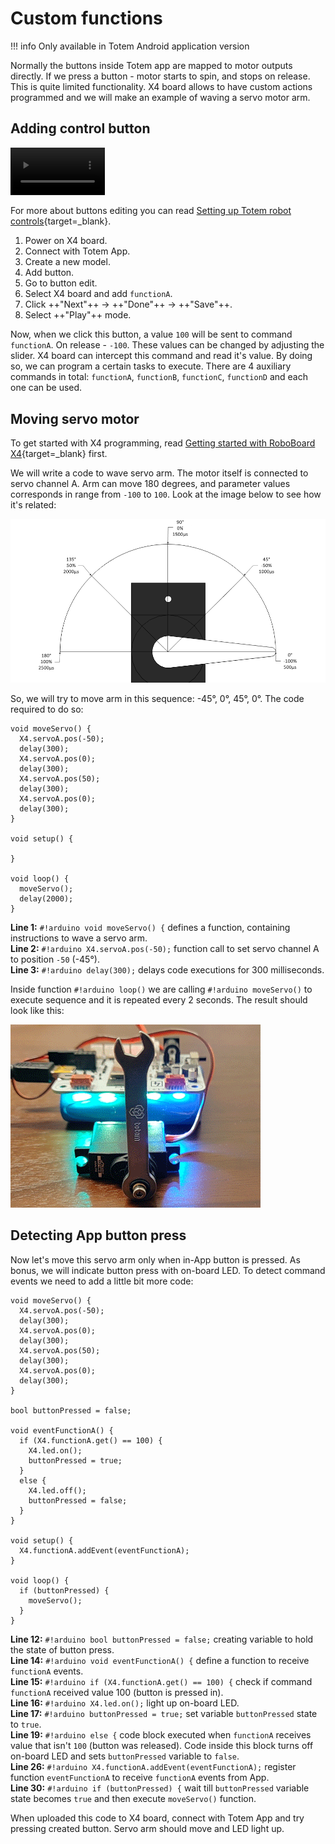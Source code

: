 # Custom functions

!!! info
    Only available in Totem Android application version

Normally the buttons inside Totem app are mapped to motor outputs directly. If we press a button - motor starts to spin, and stops on release. This is quite limited functionality. X4 board allows to have custom actions programmed and we will make an example of waving a servo motor arm.

## Adding control button

<video width="30%" controls autoplay loop>
  <source src="/assets/videos/totemfunctionbuttonapp.m4v" type="video/mp4">
Your browser does not support the video tag.
</video>

For more about buttons editing you can read [Setting up Totem robot controls](https://totemmaker.net/blog/setting-up-totem-robot-controls/){target=_blank}.

1. Power on X4 board.
1. Connect with Totem App.
1. Create a new model.
1. Add button.
1. Go to button edit.
1. Select X4 board and add `functionA`.
1. Click ++"Next"++ → ++"Done"++ → ++"Save"++.
1. Select ++"Play"++ mode.

Now, when we click this button, a value `100` will be sent to command `functionA`. On release - `-100`. These values can be changed by adjusting the slider. X4 board can intercept this command and read it's value. By doing so, we can program a certain tasks to execute. There are 4 auxiliary commands in total: `functionA`, `functionB`, `functionC`, `functionD` and each one can be used.

## Moving servo motor

To get started with X4 programming, read [Getting started with RoboBoard X4](/tutorials/GettingStartedX4/){target=_blank} first.

We will write a code to wave servo arm. The motor itself is connected to servo channel A. Arm can move 180 degrees, and parameter values corresponds in range from `-100` to `100`. Look at the image below to see how it's related:

![Servo arm angles](/assets/images/servo_arm_angles.png)

So, we will try to move arm in this sequence: -45°, 0°, 45°, 0°. The code required to do so:

```arduino linenums="1"
void moveServo() {
  X4.servoA.pos(-50);
  delay(300);
  X4.servoA.pos(0);
  delay(300);
  X4.servoA.pos(50);
  delay(300);
  X4.servoA.pos(0);
  delay(300);
}

void setup() {

}

void loop() {
  moveServo();
  delay(2000);
}
```

**Line 1:** `#!arduino void moveServo() {` defines a function, containing instructions to wave a servo arm.  
**Line 2:** `#!arduino X4.servoA.pos(-50);` function call to set servo channel A to position `-50` (-45°).  
**Line 3:** `#!arduino delay(300);` delays code executions for 300 milliseconds.  

Inside function `#!arduino loop()` we are calling `#!arduino moveServo()` to execute sequence and it is repeated every 2 seconds. The result should look like this:

![Module X4 LedBlink](/assets/images/module_04_servo.gif)

## Detecting App button press

Now let's move this servo arm only when in-App button is pressed. As bonus, we will indicate button press with on-board LED. To detect command events we need to add a little bit more code:

```arduino linenums="1"
void moveServo() {
  X4.servoA.pos(-50);
  delay(300);
  X4.servoA.pos(0);
  delay(300);
  X4.servoA.pos(50);
  delay(300);
  X4.servoA.pos(0);
  delay(300);
}

bool buttonPressed = false;

void eventFunctionA() {
  if (X4.functionA.get() == 100) {
    X4.led.on();
    buttonPressed = true;
  }
  else {
    X4.led.off();
    buttonPressed = false;
  }
}

void setup() {
  X4.functionA.addEvent(eventFunctionA);
}

void loop() {
  if (buttonPressed) {
    moveServo();
  }
}
```

**Line 12:** `#!arduino bool buttonPressed = false;` creating variable to hold the state of button press.  
**Line 14:** `#!arduino void eventFunctionA() {` define a function to receive `functionA` events.  
**Line 15:** `#!arduino if (X4.functionA.get() == 100) {` check if command `functionA` received value 100 (button is pressed in).  
**Line 16:** `#!arduino X4.led.on();` light up on-board LED.  
**Line 17:** `#!arduino buttonPressed = true;` set variable `buttonPressed` state to `true`.  
**Line 19:** `#!arduino else {` code block executed when `functionA` receives value that isn't `100` (button was released). Code inside this block turns off on-board LED and sets `buttonPressed` variable to `false`.  
**Line 26:** `#!arduino X4.functionA.addEvent(eventFunctionA);` register function `eventFunctionA` to receive `functionA` events from App.  
**Line 30:** `#!arduino if (buttonPressed) {` wait till `buttonPressed` variable state becomes `true` and then execute `moveServo()` function.  

When uploaded this code to X4 board, connect with Totem App and try pressing created button. Servo arm should move and LED light up.  
